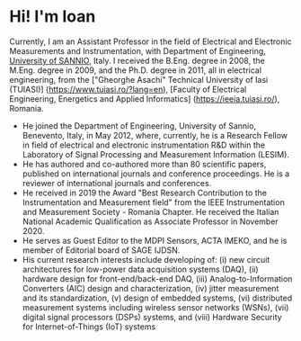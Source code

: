 # Hi! I'm Ioan

Currently, I am an Assistant Professor in the field of Electrical and Electronic Measurements and Instrumentation, with Department of Engineering, [University of SANNIO](https://www.unisannio.it/), Italy.
I received the B.Eng. degree in 2008, the M.Eng. degree in 2009, and the Ph.D. degree in 2011, all in electrical engineering, from the ["Gheorghe Asachi" Technical University of Iasi (TUIASI)] (https://www.tuiasi.ro/?lang=en), [Faculty of Electrical Engineering, Energetics and Applied Informatics] (https://ieeia.tuiasi.ro/), Romania.
- He joined the Department of Engineering, University of Sannio, Benevento, Italy, in May 2012, where, currently, he is a Research Fellow in field of electrical and electronic instrumentation R&D within the Laboratory of Signal Processing and Measurement Information (LESIM).
- He has authored and co-authored more than 80 scientific papers, published on international journals and conference proceedings. He is a reviewer of international journals and conferences.
- He received in 2019 the Award "Best Research Contribution to the Instrumentation and Measurement field" from the IEEE Instrumentation and Measurement Society - Romania Chapter. He received the Italian National Academic Qualification as Associate Professor in November 2020.
- He serves as Guest Editor to the MDPI Sensors, ACTA IMEKO, and he is member of Editorial board of SAGE IJDSN.
- His current research interests include developing of: (i) new circuit architectures for low-power data acquisition systems (DAQ), (ii) hardware design for front-end/back-end DAQ, (iii) Analog-to-Information Converters (AIC) design and characterization, (iv) jitter measurement and its standardization, (v) design of embedded systems, (vi) distributed measurement systems including wireless sensor networks (WSNs), (vii) digital signal processors (DSPs) systems, and (viii) Hardware Security for Internet-of-Things (IoT) systems
